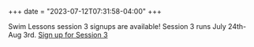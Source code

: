 +++
date = "2023-07-12T07:31:58-04:00"
+++

Swim Lessons session 3 signups are available! Session 3 runs July 24th-Aug 3rd. <a href="https://www.signupgenius.com/go/10C0E4FA5AD2CA1FF2-swim6">Sign up for Session 3</a>
